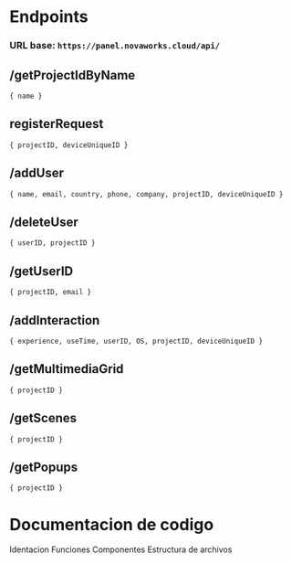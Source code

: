 # Endpoints

### URL base: ```https://panel.novaworks.cloud/api/```

## /getProjectIdByName
``` { name } ```

## registerRequest
``` { projectID, deviceUniqueID } ```

## /addUser
``` { name, email, country, phone, company, projectID, deviceUniqueID } ```

## /deleteUser
``` { userID, projectID } ```

## /getUserID
``` { projectID, email } ```

## /addInteraction
``` { experience, useTime, userID, OS, projectID, deviceUniqueID } ```

## /getMultimediaGrid
``` { projectID } ```

## /getScenes
``` { projectID } ```

## /getPopups
``` { projectID } ```

# Documentacion de codigo
Identacion
Funciones
Componentes
Estructura de archivos